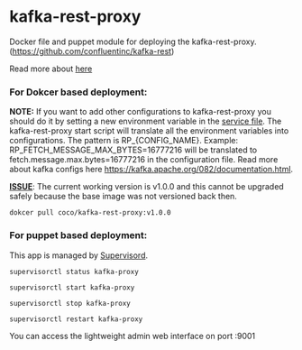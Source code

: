 # kafka-rest-proxy

Docker file and puppet module for deploying the kafka-rest-proxy. (https://github.com/confluentinc/kafka-rest)

Read more about [here](http://docs.confluent.io/1.0/installation.html#installation-yum)


### For Dokcer based deployment:
__NOTE:__ If you want to add other configurations to kafka-rest-proxy you should do it by setting a new environment variable in the [service file](https://github.com/Financial-Times/up-service-files/blob/master/kafka-rest-proxy%40.service). The kafka-rest-proxy start script will translate all the environment variables into configurations. The pattern is RP_{CONFIG_NAME}. Example: RP_FETCH_MESSAGE_MAX_BYTES=16777216 will be translated to fetch.message.max.bytes=16777216 in the configuration file. Read more about kafka configs here https://kafka.apache.org/082/documentation.html.

[__ISSUE__](https://github.com/Financial-Times/kafka-proxy/issues/11): The current working version is v1.0.0 and this cannot be upgraded safely because the base image was not versioned back then.

```dokcer pull coco/kafka-rest-proxy:v1.0.0```

### For puppet based deployment:

This app is managed by [Supervisord](https://github.com/Supervisor/supervisor).

```
supervisorctl status kafka-proxy

supervisorctl start kafka-proxy

supervisorctl stop kafka-proxy

supervisorctl restart kafka-proxy

```

You can access the lightweight admin web interface on port :9001
